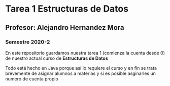 
# Tarea 1 Estructuras de Datos
## Profesor: Alejandro Hernandez Mora
### Semestre 2020-2

En este repositorio guardamos nuestra tarea 1 (comienza la cuenta desde 0) de nuestro actual curso de <strong> Estructuras de Datos </strong> 

<p> 
Todo está hecho en Java porque así lo requiere el curso y en fin se trata brevemente de asignar alumnos a materias y si es posible asginarles un numero de cuenta propio
 </p>
